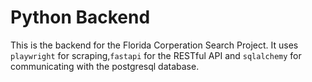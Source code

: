 # Python Backend

This is the backend for the Florida Corperation Search Project. It uses `playwright` for scraping,`fastapi` for the RESTful API and `sqlalchemy` for communicating with the postgresql database.

